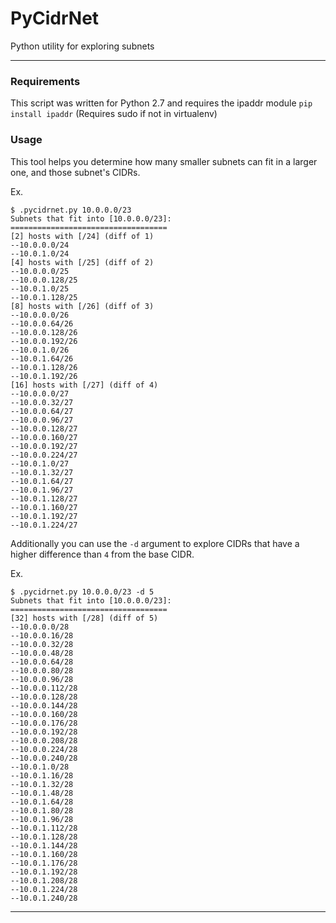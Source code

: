 # PyCidrNet

Python utility for exploring subnets

----

### Requirements

This script was written for Python 2.7 and requires the ipaddr module
`pip install ipaddr` (Requires sudo if not in virtualenv)

### Usage

This tool helps you determine how many smaller subnets can fit in a larger one, and those subnet's CIDRs.

Ex.

```
$ .pycidrnet.py 10.0.0.0/23
Subnets that fit into [10.0.0.0/23]:
===================================
[2] hosts with [/24] (diff of 1)
--10.0.0.0/24
--10.0.1.0/24
[4] hosts with [/25] (diff of 2)
--10.0.0.0/25
--10.0.0.128/25
--10.0.1.0/25
--10.0.1.128/25
[8] hosts with [/26] (diff of 3)
--10.0.0.0/26
--10.0.0.64/26
--10.0.0.128/26
--10.0.0.192/26
--10.0.1.0/26
--10.0.1.64/26
--10.0.1.128/26
--10.0.1.192/26
[16] hosts with [/27] (diff of 4)
--10.0.0.0/27
--10.0.0.32/27
--10.0.0.64/27
--10.0.0.96/27
--10.0.0.128/27
--10.0.0.160/27
--10.0.0.192/27
--10.0.0.224/27
--10.0.1.0/27
--10.0.1.32/27
--10.0.1.64/27
--10.0.1.96/27
--10.0.1.128/27
--10.0.1.160/27
--10.0.1.192/27
--10.0.1.224/27
```

Additionally you can use the `-d` argument to explore CIDRs that have a higher difference than `4` from the base CIDR. 

Ex.
```
$ .pycidrnet.py 10.0.0.0/23 -d 5
Subnets that fit into [10.0.0.0/23]:
===================================
[32] hosts with [/28] (diff of 5)
--10.0.0.0/28
--10.0.0.16/28
--10.0.0.32/28
--10.0.0.48/28
--10.0.0.64/28
--10.0.0.80/28
--10.0.0.96/28
--10.0.0.112/28
--10.0.0.128/28
--10.0.0.144/28
--10.0.0.160/28
--10.0.0.176/28
--10.0.0.192/28
--10.0.0.208/28
--10.0.0.224/28
--10.0.0.240/28
--10.0.1.0/28
--10.0.1.16/28
--10.0.1.32/28
--10.0.1.48/28
--10.0.1.64/28
--10.0.1.80/28
--10.0.1.96/28
--10.0.1.112/28
--10.0.1.128/28
--10.0.1.144/28
--10.0.1.160/28
--10.0.1.176/28
--10.0.1.192/28
--10.0.1.208/28
--10.0.1.224/28
--10.0.1.240/28
```

----
